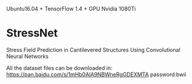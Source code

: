 Ubuntu16.04 + TensorFlow 1.4 + GPU Nvidia 1080Ti


# StressNet
Stress Field Prediction in Cantilevered Structures Using Convolutional Neural Networks

All the dataset files can be downloaded in:
https://pan.baidu.com/s/1mHb0AlA9NBWneRgGDEXMTA     password:bwii
